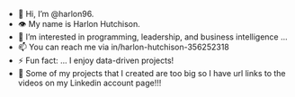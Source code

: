 - 👋 Hi, I’m @harlon96.
- 👁️ My name is Harlon Hutchison.
- 👀 I’m interested in programming, leadership, and business intelligence ...
- 📫 You can reach me via in/harlon-hutchison-356252318
- ⚡ Fun fact: ... I enjoy data-driven projects!
- 🙌 Some of my projects that I created are too big so I have url links to the videos on my Linkedin account page!!!

